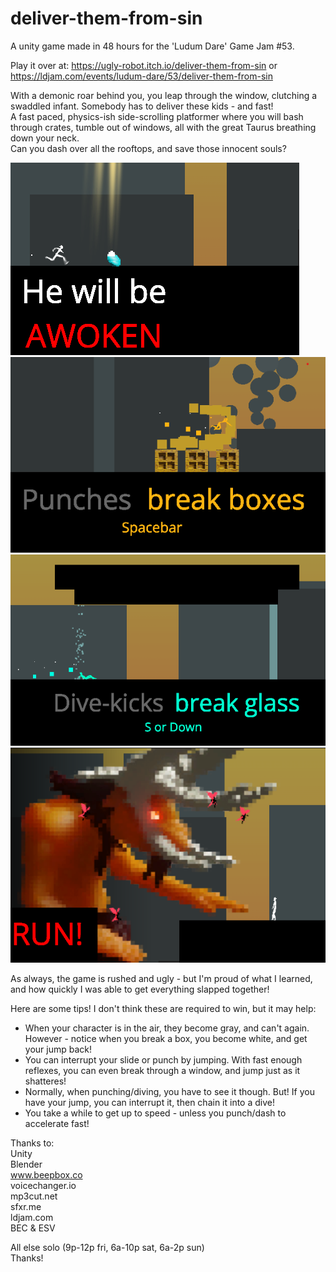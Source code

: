 # deliver-them-from-sin
A unity game made in 48 hours for the 'Ludum Dare' Game Jam #53.

Play it over at:
https://ugly-robot.itch.io/deliver-them-from-sin
or
https://ldjam.com/events/ludum-dare/53/deliver-them-from-sin

With a demonic roar behind you, you leap through the window, clutching a swaddled infant. Somebody has to deliver these kids - and fast!  
A fast paced, physics-ish side-scrolling platformer where you will bash through crates, tumble out of windows, all with the great Taurus breathing down your neck.  
Can you dash over all the rooftops, and save those innocent souls?  

![awoken.png](Assets/screenshots/awoken.png)
![break-boxes.png](Assets/screenshots/break-boxes.png)
![break-glass.png](Assets/screenshots/break-glass.png)
![run.png](Assets/screenshots/run.png)

As always, the game is rushed and ugly - but I'm proud of what I learned, and how quickly I was able to get everything slapped together!  
  
Here are some tips! I don't think these are required to win, but it may help:
* When your character is in the air, they become gray, and can't again. However - notice when you break a box, you become white, and get your jump back!
* You can interrupt your slide or punch by jumping. With fast enough reflexes, you can even break through a window, and jump just as it shatteres!
* Normally, when punching/diving, you have to see it though. But! If you have your jump, you can interrupt it, then chain it into a dive!
* You take a while to get up to speed - unless you punch/dash to accelerate fast!

Thanks to:  
Unity  
Blender  
www.beepbox.co  
voicechanger.io  
mp3cut.net  
sfxr.me  
ldjam.com  
BEC & ESV  
  
All else solo (9p-12p fri, 6a-10p sat, 6a-2p sun)  
Thanks!  
